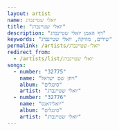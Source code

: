 ```yaml
---
layout: artist
name: יואלי שטיינברג
title: "יואלי שטיינברג"
description: "דף האמן יואלי שטיינברג"
keywords: "שירים, מוזיקה, יואלי שטיינברג"
permalink: /artists/יואלי-שטיינברג
redirect_from:
  - /artists/list/יואלי שטיינברג
songs:
  - number: "32775"
    name: "ויחן שם ישראל"
    album: "סינגלים"
    artist: "יואלי שטיינברג"
  - number: "32776"
    name: "יואלידאנס"
    album: "סינגלים"
    artist: "יואלי שטיינברג"
---
```

